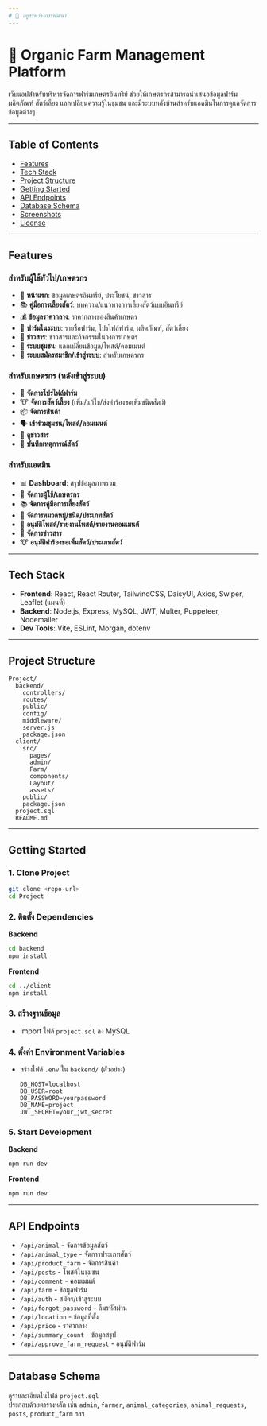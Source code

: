 ```yaml
---
# 🚧 อยู่ระหว่างการพัฒนา
---
```


# 🥬 Organic Farm Management Platform

เว็บแอปสำหรับบริหารจัดการฟาร์มเกษตรอินทรีย์ ช่วยให้เกษตรกรสามารถนำเสนอข้อมูลฟาร์ม ผลิตภัณฑ์ สัตว์เลี้ยง แลกเปลี่ยนความรู้ในชุมชน และมีระบบหลังบ้านสำหรับแอดมินในการดูแลจัดการข้อมูลต่างๆ

---

## Table of Contents

- [Features](#features)
- [Tech Stack](#tech-stack)
- [Project Structure](#project-structure)
- [Getting Started](#getting-started)
- [API Endpoints](#api-endpoints)
- [Database Schema](#database-schema)
- [Screenshots](#screenshots)
- [License](#license)

---

## Features

### สำหรับผู้ใช้ทั่วไป/เกษตรกร

- 🏡 **หน้าแรก**: ข้อมูลเกษตรอินทรีย์, ประโยชน์, ข่าวสาร
- 📚 **คู่มือการเลี้ยงสัตว์**: บทความ/แนวทางการเลี้ยงสัตว์แบบอินทรีย์
- 💰 **ข้อมูลราคากลาง**: ราคากลางของสินค้าเกษตร
- 🐄 **ฟาร์มในระบบ**: รายชื่อฟาร์ม, โปรไฟล์ฟาร์ม, ผลิตภัณฑ์, สัตว์เลี้ยง
- 📰 **ข่าวสาร**: ข่าวสารและกิจกรรมในวงการเกษตร
- 👥 **ระบบชุมชน**: แลกเปลี่ยนข้อมูล/โพสต์/คอมเมนต์
- 🔐 **ระบบสมัครสมาชิก/เข้าสู่ระบบ**: สำหรับเกษตรกร

### สำหรับเกษตรกร (หลังเข้าสู่ระบบ)

- 📝 **จัดการโปรไฟล์ฟาร์ม**
- 🐮 **จัดการสัตว์เลี้ยง** (เพิ่ม/แก้ไข/ส่งคำร้องขอเพิ่มชนิดสัตว์)
- 📦 **จัดการสินค้า**
- 🗣️ **เข้าร่วมชุมชน/โพสต์/คอมเมนต์**
- 📰 **ดูข่าวสาร**
- 📖 **บันทึกเหตุการณ์สัตว์**

### สำหรับแอดมิน

- 📊 **Dashboard**: สรุปข้อมูลภาพรวม
- 👤 **จัดการผู้ใช้/เกษตรกร**
- 📚 **จัดการคู่มือการเลี้ยงสัตว์**
- 🐄 **จัดการหมวดหมู่/ชนิด/ประเภทสัตว์**
- 📝 **อนุมัติโพสต์/รายงานโพสต์/รายงานคอมเมนต์**
- 📰 **จัดการข่าวสาร**
- 🐮 **อนุมัติคำร้องขอเพิ่มสัตว์/ประเภทสัตว์**

---

## Tech Stack

- **Frontend**: React, React Router, TailwindCSS, DaisyUI, Axios, Swiper, Leaflet (แผนที่)
- **Backend**: Node.js, Express, MySQL, JWT, Multer, Puppeteer, Nodemailer
- **Dev Tools**: Vite, ESLint, Morgan, dotenv

---

## Project Structure

```
Project/
  backend/
    controllers/
    routes/
    public/
    config/
    middleware/
    server.js
    package.json
  client/
    src/
      pages/
      admin/
      Farm/
      components/
      Layout/
      assets/
    public/
    package.json
  project.sql
  README.md
```

---

## Getting Started

### 1. Clone Project

```bash
git clone <repo-url>
cd Project
```

### 2. ติดตั้ง Dependencies

**Backend**

```bash
cd backend
npm install
```

**Frontend**

```bash
cd ../client
npm install
```

### 3. สร้างฐานข้อมูล

- Import ไฟล์ `project.sql` ลง MySQL

### 4. ตั้งค่า Environment Variables

- สร้างไฟล์ `.env` ใน `backend/` (ตัวอย่าง)
  ```
  DB_HOST=localhost
  DB_USER=root
  DB_PASSWORD=yourpassword
  DB_NAME=project
  JWT_SECRET=your_jwt_secret
  ```

### 5. Start Development

**Backend**

```bash
npm run dev
```

**Frontend**

```bash
npm run dev
```

---

## API Endpoints

- `/api/animal` - จัดการข้อมูลสัตว์
- `/api/animal_type` - จัดการประเภทสัตว์
- `/api/product_farm` - จัดการสินค้า
- `/api/posts` - โพสต์ในชุมชน
- `/api/comment` - คอมเมนต์
- `/api/farm` - ข้อมูลฟาร์ม
- `/api/auth` - สมัคร/เข้าสู่ระบบ
- `/api/forgot_password` - ลืมรหัสผ่าน
- `/api/location` - ข้อมูลที่ตั้ง
- `/api/price` - ราคากลาง
- `/api/summary_count` - ข้อมูลสรุป
- `/api/approve_farm_request` - อนุมัติฟาร์ม

---

## Database Schema

ดูรายละเอียดในไฟล์ `project.sql`  
ประกอบด้วยตารางหลัก เช่น `admin`, `farmer`, `animal_categories`, `animal_requests`, `posts`, `product_farm` ฯลฯ
